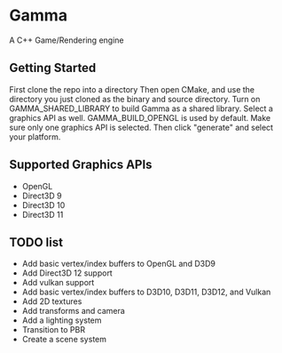 # Gamma
A C++ Game/Rendering engine
## Getting Started
First clone the repo into a directory
Then open CMake, and use the directory you just cloned as the binary and source directory. Turn on GAMMA_SHARED_LIBRARY to build Gamma as a shared library. Select a graphics API as well. GAMMA_BUILD_OPENGL is used by default. Make sure only one graphics API is selected. Then click "generate" and select your platform. 
## Supported Graphics APIs
- OpenGL 
- Direct3D 9
- Direct3D 10
- Direct3D 11
## TODO list
- Add basic vertex/index buffers to OpenGL and D3D9
- Add Direct3D 12 support
- Add vulkan support
- Add basic vertex/index buffers to D3D10, D3D11, D3D12, and Vulkan
- Add 2D textures
- Add transforms and camera
- Add a lighting system
- Transition to PBR
- Create a scene system
